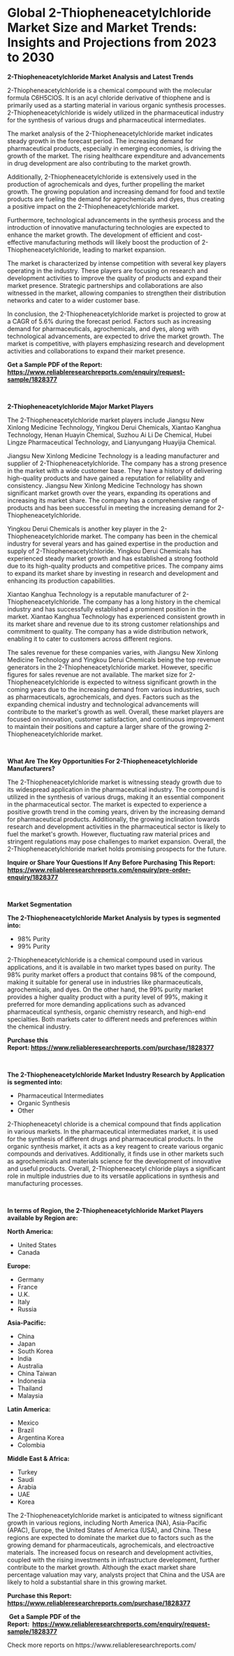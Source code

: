 <p><h1>Global 2-Thiopheneacetylchloride Market Size and Market Trends: Insights and Projections from 2023 to 2030</h1></p><p><strong>2-Thiopheneacetylchloride Market Analysis and Latest Trends</strong></p>
<p><p>2-Thiopheneacetylchloride is a chemical compound with the molecular formula C6H5ClOS. It is an acyl chloride derivative of thiophene and is primarily used as a starting material in various organic synthesis processes. 2-Thiopheneacetylchloride is widely utilized in the pharmaceutical industry for the synthesis of various drugs and pharmaceutical intermediates.</p><p>The market analysis of the 2-Thiopheneacetylchloride market indicates steady growth in the forecast period. The increasing demand for pharmaceutical products, especially in emerging economies, is driving the growth of the market. The rising healthcare expenditure and advancements in drug development are also contributing to the market growth.</p><p>Additionally, 2-Thiopheneacetylchloride is extensively used in the production of agrochemicals and dyes, further propelling the market growth. The growing population and increasing demand for food and textile products are fueling the demand for agrochemicals and dyes, thus creating a positive impact on the 2-Thiopheneacetylchloride market.</p><p>Furthermore, technological advancements in the synthesis process and the introduction of innovative manufacturing technologies are expected to enhance the market growth. The development of efficient and cost-effective manufacturing methods will likely boost the production of 2-Thiopheneacetylchloride, leading to market expansion.</p><p>The market is characterized by intense competition with several key players operating in the industry. These players are focusing on research and development activities to improve the quality of products and expand their market presence. Strategic partnerships and collaborations are also witnessed in the market, allowing companies to strengthen their distribution networks and cater to a wider customer base.</p><p>In conclusion, the 2-Thiopheneacetylchloride market is projected to grow at a CAGR of 5.6% during the forecast period. Factors such as increasing demand for pharmaceuticals, agrochemicals, and dyes, along with technological advancements, are expected to drive the market growth. The market is competitive, with players emphasizing research and development activities and collaborations to expand their market presence.</p></p>
<p><strong>Get a Sample PDF of the Report:&nbsp; <a href="https://www.reliableresearchreports.com/enquiry/request-sample/1828377">https://www.reliableresearchreports.com/enquiry/request-sample/1828377</a></strong></p>
<p>&nbsp;</p>
<p><strong>2-Thiopheneacetylchloride Major Market Players</strong></p>
<p><p>The 2-Thiopheneacetylchloride market players include Jiangsu New Xinlong Medicine Technology, Yingkou Derui Chemicals, Xiantao Kanghua Technology, Henan Huayin Chemical, Suzhou Ai Li De Chemical, Hubei Lingze Pharmaceutical Technology, and Lianyungang Huayijia Chemical.</p><p>Jiangsu New Xinlong Medicine Technology is a leading manufacturer and supplier of 2-Thiopheneacetylchloride. The company has a strong presence in the market with a wide customer base. They have a history of delivering high-quality products and have gained a reputation for reliability and consistency. Jiangsu New Xinlong Medicine Technology has shown significant market growth over the years, expanding its operations and increasing its market share. The company has a comprehensive range of products and has been successful in meeting the increasing demand for 2-Thiopheneacetylchloride.</p><p>Yingkou Derui Chemicals is another key player in the 2-Thiopheneacetylchloride market. The company has been in the chemical industry for several years and has gained expertise in the production and supply of 2-Thiopheneacetylchloride. Yingkou Derui Chemicals has experienced steady market growth and has established a strong foothold due to its high-quality products and competitive prices. The company aims to expand its market share by investing in research and development and enhancing its production capabilities.</p><p>Xiantao Kanghua Technology is a reputable manufacturer of 2-Thiopheneacetylchloride. The company has a long history in the chemical industry and has successfully established a prominent position in the market. Xiantao Kanghua Technology has experienced consistent growth in its market share and revenue due to its strong customer relationships and commitment to quality. The company has a wide distribution network, enabling it to cater to customers across different regions.</p><p>The sales revenue for these companies varies, with Jiangsu New Xinlong Medicine Technology and Yingkou Derui Chemicals being the top revenue generators in the 2-Thiopheneacetylchloride market. However, specific figures for sales revenue are not available. The market size for 2-Thiopheneacetylchloride is expected to witness significant growth in the coming years due to the increasing demand from various industries, such as pharmaceuticals, agrochemicals, and dyes. Factors such as the expanding chemical industry and technological advancements will contribute to the market's growth as well. Overall, these market players are focused on innovation, customer satisfaction, and continuous improvement to maintain their positions and capture a larger share of the growing 2-Thiopheneacetylchloride market.</p></p>
<p>&nbsp;</p>
<p><strong>What Are The Key Opportunities For 2-Thiopheneacetylchloride Manufacturers?</strong></p>
<p><p>The 2-Thiopheneacetylchloride market is witnessing steady growth due to its widespread application in the pharmaceutical industry. The compound is utilized in the synthesis of various drugs, making it an essential component in the pharmaceutical sector. The market is expected to experience a positive growth trend in the coming years, driven by the increasing demand for pharmaceutical products. Additionally, the growing inclination towards research and development activities in the pharmaceutical sector is likely to fuel the market's growth. However, fluctuating raw material prices and stringent regulations may pose challenges to market expansion. Overall, the 2-Thiopheneacetylchloride market holds promising prospects for the future.</p></p>
<p><strong>Inquire or Share Your Questions If Any Before Purchasing This Report: <a href="https://www.reliableresearchreports.com/enquiry/pre-order-enquiry/1828377">https://www.reliableresearchreports.com/enquiry/pre-order-enquiry/1828377</a></strong></p>
<p>&nbsp;</p>
<p><strong>Market Segmentation</strong></p>
<p><strong>The 2-Thiopheneacetylchloride Market Analysis by types is segmented into:</strong></p>
<p><ul><li>98% Purity</li><li>99% Purity</li></ul></p>
<p><p>2-Thiopheneacetylchloride is a chemical compound used in various applications, and it is available in two market types based on purity. The 98% purity market offers a product that contains 98% of the compound, making it suitable for general use in industries like pharmaceuticals, agrochemicals, and dyes. On the other hand, the 99% purity market provides a higher quality product with a purity level of 99%, making it preferred for more demanding applications such as advanced pharmaceutical synthesis, organic chemistry research, and high-end specialties. Both markets cater to different needs and preferences within the chemical industry.</p></p>
<p><strong>Purchase this Report:&nbsp;<a href="https://www.reliableresearchreports.com/purchase/1828377">https://www.reliableresearchreports.com/purchase/1828377</a></strong></p>
<p>&nbsp;</p>
<p><strong>The 2-Thiopheneacetylchloride Market Industry Research by Application is segmented into:</strong></p>
<p><ul><li>Pharmaceutical Intermediates</li><li>Organic Synthesis</li><li>Other</li></ul></p>
<p><p>2-Thiopheneacetyl chloride is a chemical compound that finds application in various markets. In the pharmaceutical intermediates market, it is used for the synthesis of different drugs and pharmaceutical products. In the organic synthesis market, it acts as a key reagent to create various organic compounds and derivatives. Additionally, it finds use in other markets such as agrochemicals and materials science for the development of innovative and useful products. Overall, 2-Thiopheneacetyl chloride plays a significant role in multiple industries due to its versatile applications in synthesis and manufacturing processes.</p></p>
<p>&nbsp;</p>
<p><strong>In terms of Region, the 2-Thiopheneacetylchloride Market Players available by Region are:</strong></p>
<p>
    <p> <strong> North America: </strong>
        <ul>
            <li>United States</li>
            <li>Canada</li>
        </ul>
        </p> 
    <p> <strong> Europe: </strong>
        <ul>
            <li>Germany</li>
            <li>France</li>
            <li>U.K.</li>
            <li>Italy</li>
            <li>Russia</li>
        </ul>
        </p> 
    <p> <strong> Asia-Pacific: </strong>
        <ul>
            <li>China</li>
            <li>Japan</li>
            <li>South Korea</li>
            <li>India</li>
            <li>Australia</li>
            <li>China Taiwan</li>
            <li>Indonesia</li>
            <li>Thailand</li>
            <li>Malaysia</li>
        </ul>
        </p> 
    <p> <strong> Latin America: </strong>
        <ul>
            <li>Mexico</li>
            <li>Brazil</li>
            <li>Argentina Korea</li>
            <li>Colombia</li>
        </ul>
        </p> 
    <p> <strong> Middle East & Africa: </strong>
        <ul>
            <li>Turkey</li>
            <li>Saudi</li>
            <li>Arabia</li>
            <li>UAE</li>
            <li>Korea</li>
        </ul>
    </p>
    </p>
<p><p>The 2-Thiopheneacetylchloride market is anticipated to witness significant growth in various regions, including North America (NA), Asia-Pacific (APAC), Europe, the United States of America (USA), and China. These regions are expected to dominate the market due to factors such as the growing demand for pharmaceuticals, agrochemicals, and electroactive materials. The increased focus on research and development activities, coupled with the rising investments in infrastructure development, further contribute to the market growth. Although the exact market share percentage valuation may vary, analysts project that China and the USA are likely to hold a substantial share in this growing market.</p></p>
<p><strong>Purchase this Report: <a href="https://www.reliableresearchreports.com/purchase/1828377">https://www.reliableresearchreports.com/purchase/1828377</a></strong></p>
<p>&nbsp;<strong>Get a Sample PDF of the Report:&nbsp;&nbsp;<a href="https://www.reliableresearchreports.com/enquiry/request-sample/1828377">https://www.reliableresearchreports.com/enquiry/request-sample/1828377</a></strong></p>
<p><strong></strong></p>
<p>Check more reports on https://www.reliableresearchreports.com/</p>